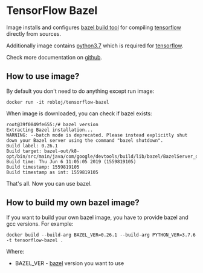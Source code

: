# TensorFlow Bazel

Image installs and configures [bazel build tool](https://docs.bazel.build/)
for compiling [tensorflow](https://www.tensorflow.org) directly from sources.

Additionally image contains [python3.7](https://www.python.org/) which is required for [tensorflow](https://www.tensorflow.org).

Check more documentation on [github](https://github.com/robertobloj/tensorflow-builder).

## How to use image?

By default you don't need to do anything except run image:

```
docker run -it robloj/tensorflow-bazel
```

When image is downloaded, you can check if bazel exists:

```
root@39f0849fe655:/# bazel version
Extracting Bazel installation...
WARNING: --batch mode is deprecated. Please instead explicitly shut down your Bazel server using the command "bazel shutdown".
Build label: 0.26.1
Build target: bazel-out/k8-opt/bin/src/main/java/com/google/devtools/build/lib/bazel/BazelServer_deploy.jar
Build time: Thu Jun 6 11:05:05 2019 (1559819105)
Build timestamp: 1559819105
Build timestamp as int: 1559819105
```

That's all. Now you can use bazel.

## How to build my own bazel image?

If you want to build your own bazel image, you have to provide bazel and gcc
versions. For example:

```
docker build --build-arg BAZEL_VER=0.26.1 --build-arg PYTHON_VER=3.7.6 -t tensorflow-bazel .
```

Where:

- BAZEL_VER - [bazel](https://docs.bazel.build/) version you want to use
